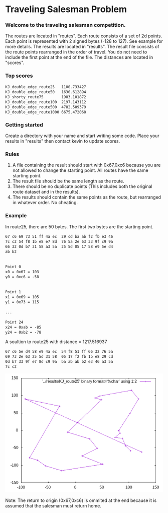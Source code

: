 # Traveling Salesman Problem

### Welcome to the traveling salesman competition.

The routes are located in "routes". Each route consists of a set of 2d points. Each point is represented with 2 signed bytes (-128 to 127). See example for more details.
The results are located in "results". The result file consists of the route points rearranged in the order of travel. You do not need to include the first point at the end of the file.
The distances are located in "scores".

### Top scores

    KJ_double_edge_route25   1100.733427
    KJ_double_edge_route50   1630.612894
    KJ_shorty_route75        1983.101872
    KJ_double_edge_route100  2197.143112
    KJ_double_edge_route500  4782.509379
    KJ_double_edge_route1000 6675.472068

### Getting started
Create a directory with your name and start writing some code. Place your results in "results" then contact kevin to update scores.

### Rules
1. A file containing the result should start with 0x67,0xc6 because you are not allowed to change the starting point. All routes have the same starting point.
2. The result file should be the same length as the route.
3. There should be no duplicate points (This includes both the original route dataset and in the results).
4. The results should contain the same points as the route, but rearranged in whatever order. No cheating.

### Example
In route25, there are 50 bytes. The first two bytes are the starting point. 

    67 c6 69 73 51 ff 4a ec  29 cd ba ab f2 fb e3 46
    7c c2 54 f8 1b e8 e7 8d  76 5a 2e 63 33 9f c9 9a
    66 32 0d b7 31 58 a3 5a  25 5d 05 17 58 e9 5e d4
    ab b2                                           
                          

    Point 0
    x0 = 0x67 = 103
    y0 = 0xc6 = -58
    

    Point 1
    x1 = 0x69 = 105
    y1 = 0x73 = 115
    
    ...

    Point 24
    x24 = 0xab = -85
    y24 = 0xb2 = -78
    

A soultion to route25 with distance = 1217.516937

    67 c6 5e d4 58 e9 4a ec  54 f8 51 ff 66 32 76 5a
    69 73 2e 63 25 5d 31 58  05 17 f2 fb 1b e8 29 cd
    0d b7 33 9f e7 8d c9 9a  ba ab ab b2 e3 46 a3 5a
    7c c2                                           

![Alt text](images/KJ_route25.png?raw=true "KJ_route25")


Note: The return to origin (0x67,0xc6) is ommited at the end because it is assumed that the salesman must return home.


